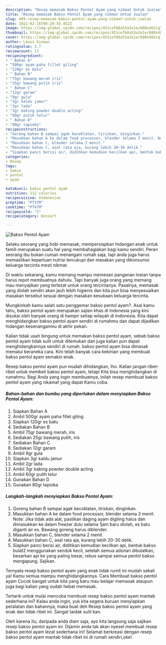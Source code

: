 ```yaml
---
description: "Resep memasak Bakso Pentol Ayam yang nikmat Untuk Jualan"
title: "Resep memasak Bakso Pentol Ayam yang nikmat Untuk Jualan"
slug: 469-resep-memasak-bakso-pentol-ayam-yang-nikmat-untuk-jualan
date: 2021-02-16T00:20:54.452Z
image: https://img-global.cpcdn.com/recipes/451cef68a53a2e1e/680x482cq70/bakso-pentol-ayam-foto-resep-utama.jpg
thumbnail: https://img-global.cpcdn.com/recipes/451cef68a53a2e1e/680x482cq70/bakso-pentol-ayam-foto-resep-utama.jpg
cover: https://img-global.cpcdn.com/recipes/451cef68a53a2e1e/680x482cq70/bakso-pentol-ayam-foto-resep-utama.jpg
author: Lewis Guzman
ratingvalue: 3.7
reviewcount: 13
recipeingredient:
- " Bahan A"
- "500gr ayam paha fillet giling"
- "120gr es batu"
- " Bahan B"
- "75gr bawang merah iris"
- "25gr bawang putih iris"
- " Bahan C"
- "12gr garam"
- "9gr gula"
- "3gr kaldu jamur"
- "2gr lada"
- "3gr baking powder double acting"
- "60gr putih telur"
- " Bahan D"
- "80gr tapioka"
recipeinstructions:
- "Goreng bahan B sampai agak kecoklatan, tiriskan, dinginkan."
- "Masukkan bahan A ke dalam food processor, blender selama 3 menit. Note: Jika tidak ada alat, pastikan daging ayam digiling halus dan dimasukkan ke dalam freezer dulu selama 1jam baru diolah, es batu diganti air es. Bawang goreng harus diblender."
- "Masukkan bahan C, blender selama 2 menit."
- "Masukkan bahan C, asal rata aja, kurang lebih 20-30 detik."
- "Siapkan panci berisi air, didihkan kemudian kecilkan api, bentuk bakso bulat2 menggunakan sendok kecil, setelah semua adonan dibulatkan, besarkan api ke yang paling besar, rebus sampai semua pentol bakso mengapung. Sajikan."
categories:
- Resep
tags:
- bakso
- pentol
- ayam

katakunci: bakso pentol ayam 
nutrition: 212 calories
recipecuisine: Indonesian
preptime: "PT37M"
cooktime: "PT47M"
recipeyield: "2"
recipecategory: Dessert

---
```



![Bakso Pentol Ayam](https://img-global.cpcdn.com/recipes/451cef68a53a2e1e/680x482cq70/bakso-pentol-ayam-foto-resep-utama.jpg)

Selaku seorang yang hobi memasak, mempersiapkan hidangan enak untuk famili merupakan suatu hal yang membahagiakan bagi kamu sendiri. Peran seorang ibu bukan cuman menangani rumah saja, tapi anda juga harus memastikan keperluan nutrisi tercukupi dan masakan yang dikonsumsi keluarga tercinta mesti nikmat.

Di waktu  sekarang, kamu memang mampu memesan panganan instan tanpa harus repot membuatnya dahulu. Tapi banyak juga orang yang memang mau menyajikan yang terlezat untuk orang tercintanya. Pasalnya, memasak yang diolah sendiri akan jauh lebih higienis dan kita pun bisa menyesuaikan masakan tersebut sesuai dengan masakan kesukaan keluarga tercinta. 



Mungkinkah kamu salah satu penggemar bakso pentol ayam?. Asal kamu tahu, bakso pentol ayam merupakan sajian khas di Indonesia yang kini disukai oleh banyak orang di hampir setiap wilayah di Indonesia. Kita dapat menghidangkan bakso pentol ayam sendiri di rumahmu dan dapat dijadikan hidangan kesenanganmu di akhir pekan.

Kalian tidak usah bingung untuk memakan bakso pentol ayam, sebab bakso pentol ayam tidak sulit untuk ditemukan dan juga kalian pun dapat menghidangkannya sendiri di rumah. bakso pentol ayam bisa dimasak memalui beraneka cara. Kini telah banyak cara kekinian yang membuat bakso pentol ayam semakin enak.

Resep bakso pentol ayam pun mudah dihidangkan, lho. Kalian jangan ribet-ribet untuk membeli bakso pentol ayam, tetapi Kita bisa menghidangkan di rumahmu. Bagi Anda yang ingin membuatnya, inilah resep membuat bakso pentol ayam yang nikamat yang dapat Kamu coba.

<!--inarticleads1-->

##### Bahan-bahan dan bumbu yang diperlukan dalam menyiapkan Bakso Pentol Ayam:

1. Siapkan  Bahan A
1. Ambil 500gr ayam paha fillet giling
1. Siapkan 120gr es batu
1. Sediakan  Bahan B
1. Ambil 75gr bawang merah, iris
1. Sediakan 25gr bawang putih, iris
1. Sediakan  Bahan C
1. Sediakan 12gr garam
1. Ambil 9gr gula
1. Siapkan 3gr kaldu jamur
1. Ambil 2gr lada
1. Ambil 3gr baking powder double acting
1. Ambil 60gr putih telur
1. Gunakan  Bahan D
1. Gunakan 80gr tapioka




<!--inarticleads2-->

##### Langkah-langkah menyiapkan Bakso Pentol Ayam:

1. Goreng bahan B sampai agak kecoklatan, tiriskan, dinginkan.
1. Masukkan bahan A ke dalam food processor, blender selama 3 menit. Note: Jika tidak ada alat, pastikan daging ayam digiling halus dan dimasukkan ke dalam freezer dulu selama 1jam baru diolah, es batu diganti air es. Bawang goreng harus diblender.
1. Masukkan bahan C, blender selama 2 menit.
1. Masukkan bahan C, asal rata aja, kurang lebih 20-30 detik.
1. Siapkan panci berisi air, didihkan kemudian kecilkan api, bentuk bakso bulat2 menggunakan sendok kecil, setelah semua adonan dibulatkan, besarkan api ke yang paling besar, rebus sampai semua pentol bakso mengapung. Sajikan.




Ternyata resep bakso pentol ayam yang enak tidak rumit ini mudah sekali ya! Kamu semua mampu menghidangkannya. Cara Membuat bakso pentol ayam Cocok banget untuk kita yang baru mau belajar memasak ataupun juga bagi kalian yang sudah hebat memasak.

Tertarik untuk mulai mencoba membuat resep bakso pentol ayam mantab sederhana ini? Kalau anda ingin, yuk kita segera buruan menyiapkan peralatan dan bahannya, maka buat deh Resep bakso pentol ayam yang enak dan tidak ribet ini. Sangat taidak sulit kan. 

Oleh karena itu, daripada anda diam saja, ayo kita langsung saja sajikan resep bakso pentol ayam ini. Dijamin anda tak akan nyesel membuat resep bakso pentol ayam lezat sederhana ini! Selamat berkreasi dengan resep bakso pentol ayam mantab tidak ribet ini di rumah sendiri,oke!.

